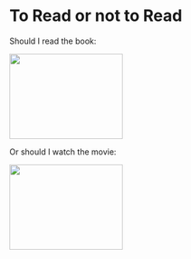 # To Read or not to Read

Should I read the book:
<!-- ![Alt Text](https://media.giphy.com/media/q1mHcB8wOCWf6/giphy.gif) -->
<img src="https://media.giphy.com/media/q1mHcB8wOCWf6/giphy.gif" width="200" height="150" />

Or should I watch the movie:
<!-- ![Alt Text](https://media.giphy.com/media/3orif1s0OHZf7yKk6I/giphy.gif) -->
<img src="https://media.giphy.com/media/3orif1s0OHZf7yKk6I/giphy.gif" width="200" height="150" />